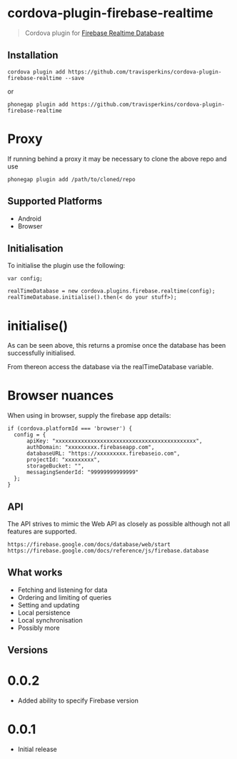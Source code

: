 # cordova-plugin-firebase-realtime

> Cordova plugin for [Firebase Realtime Database](https://firebase.google.com/docs/database/)

## Installation

    cordova plugin add https://github.com/travisperkins/cordova-plugin-firebase-realtime --save

or

    phonegap plugin add https://github.com/travisperkins/cordova-plugin-firebase-realtime

# Proxy

If running behind a proxy it may be necessary to clone the above repo and use

    phonegap plugin add /path/to/cloned/repo

## Supported Platforms

- Android
- Browser

## Initialisation

To initialise the plugin use the following:

    var config;

    realTimeDatabase = new cordova.plugins.firebase.realtime(config);
    realTimeDatabase.initialise().then(< do your stuff>);

# initialise()

As can be seen above, this returns a promise once the database has been
successfully initialised.

From thereon access the database via the realTimeDatabase variable.

# Browser nuances

When using in browser, supply the firebase app details:

    if (cordova.platformId === 'browser') {
      config = {
          apiKey: "xxxxxxxxxxxxxxxxxxxxxxxxxxxxxxxxxxxxxxxxxxxx",
          authDomain: "xxxxxxxxx.firebaseapp.com",
          databaseURL: "https://xxxxxxxxx.firebaseio.com",
          projectId: "xxxxxxxxx",
          storageBucket: "",
          messagingSenderId: "99999999999999"
      };
    }

## API

The API strives to mimic the Web API as closely as possible although not all
features are supported.

    https://firebase.google.com/docs/database/web/start
    https://firebase.google.com/docs/reference/js/firebase.database

## What works

- Fetching and listening for data
- Ordering and limiting of queries
- Setting and updating
- Local persistence
- Local synchronisation
- Possibly more

## Versions

# 0.0.2
- Added ability to specify Firebase version

# 0.0.1
- Initial release

